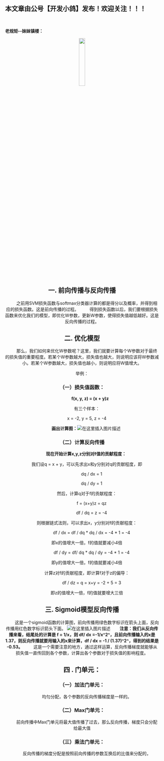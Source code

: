 ﻿## 本文章由公号【开发小鸽】发布！欢迎关注！！！
<br>

**老规矩--妹妹镇楼：**
<center>
<img src="https://img-blog.csdnimg.cn/20200721223424816.JPG"   width="20%">

## 一.	前向传播与反向传播

&nbsp;  &nbsp;  &nbsp;  &nbsp; 之前用SVM损失函数与softmax分类器计算的都是得分以及概率，并得到相应的损失函数。这是前向传播的过程。
&nbsp;  &nbsp;  &nbsp;  &nbsp; 得到损失函数以后，我们要根据损失函数来优化我们的模型，即优化W参数，更新W参数，使得损失值越低越好。这是反向传播的过程。

## 二.	优化模型
&nbsp;  &nbsp;  &nbsp;  &nbsp; 那么，我们如何来优化W参数呢？这里，我们就要计算每个W参数对于最终的损失值的重要程度。若某个W参数越大，损失值也越大，则说明应该将W参数减小。若某个W参数越大，损失值也越小，则说明应将W值增大。

举例：
### （一）损失值函数：

**&nbsp;  &nbsp;  &nbsp;  &nbsp; &nbsp;  &nbsp;  &nbsp;  &nbsp; f(x, y, z) = (x + y)z**


&nbsp;  &nbsp;  &nbsp;  &nbsp; 有三个样本：

&nbsp;  &nbsp;  &nbsp;  &nbsp; x = -2, y = 5, z = -4


**&nbsp;  &nbsp;  &nbsp;  &nbsp; 画出计算图：**![在这里插入图片描述](https://img-blog.csdnimg.cn/20200716134352203.png?x-oss-process=image/watermark,type_ZmFuZ3poZW5naGVpdGk,shadow_10,text_aHR0cHM6Ly9ibG9nLmNzZG4ubmV0L01yd3h4eHg=,size_16,color_FFFFFF,t_70)
 

### （二）计算反向传播
**&nbsp;  &nbsp;  &nbsp;  &nbsp; 现在开始计算x,y,z分别对f值的贡献程度：**

&nbsp;  &nbsp;  &nbsp;  &nbsp; 我们设q = x + y，可以先求出x和y分别对q的贡献程度，即

&nbsp;  &nbsp;  &nbsp;  &nbsp; &nbsp;  &nbsp;  &nbsp;  &nbsp; dq / dx = 1

&nbsp;  &nbsp;  &nbsp;  &nbsp; &nbsp;  &nbsp;  &nbsp;  &nbsp; dq / dy = 1

&nbsp;  &nbsp;  &nbsp;  &nbsp; 然后，计算q对于f的贡献程度：

&nbsp;  &nbsp;  &nbsp;  &nbsp; &nbsp;  &nbsp;  &nbsp;  &nbsp; f = (x+y)z = qz

&nbsp;  &nbsp;  &nbsp;  &nbsp; &nbsp;  &nbsp;  &nbsp;  &nbsp; df / dq = z = -4

&nbsp;  &nbsp;  &nbsp;  &nbsp; 则根据链式法则，可以求出x，y分别对f的贡献程度：

&nbsp;  &nbsp;  &nbsp;  &nbsp; &nbsp;  &nbsp;  &nbsp;  &nbsp; df / dx = df / dq * dq / dx = -4 * 1 = -4

&nbsp;  &nbsp;  &nbsp;  &nbsp; 即x的值增大一倍，f的值就要减小4倍

&nbsp;  &nbsp;  &nbsp;  &nbsp; &nbsp;  &nbsp;  &nbsp;  &nbsp; df / dy = df/ dq * dq / dy = -4 * 1 = -4

&nbsp;  &nbsp;  &nbsp;  &nbsp; 即y的值增大一倍，f的值就要减小4倍


&nbsp;  &nbsp;  &nbsp;  &nbsp; 计算z对f的贡献程度，即计算f对于z的偏导：

&nbsp;  &nbsp;  &nbsp;  &nbsp; &nbsp;  &nbsp;  &nbsp;  &nbsp; df / dz = q = x+y = -2 + 5 = 3

&nbsp;  &nbsp;  &nbsp;  &nbsp; 即z的值增大一倍，f的值就要增大三倍


## 三.	Sigmoid模型反向传播
 

&nbsp;  &nbsp;  &nbsp;  &nbsp; 这是一个sigmoid函数的计算图，前向传播用绿色数字标识在箭头上面，反向传播用红色数字标识箭头下面。
![在这里插入图片描述](https://img-blog.csdnimg.cn/20200716134608118.png?x-oss-process=image/watermark,type_ZmFuZ3poZW5naGVpdGk,shadow_10,text_aHR0cHM6Ly9ibG9nLmNzZG4ubmV0L01yd3h4eHg=,size_16,color_FFFFFF,t_70)
**&nbsp;  &nbsp;  &nbsp;  &nbsp; 注意：我们从反向传播来看，结尾处的计算是 f = 1/x，则 df/ dx =-1/x^2^，且前向传播输入的x是1.37，则反向传播就要用输入的x来计算，df / dx = -1 / (1.37)^2^，得到的结果是 -0.53。**
&nbsp;  &nbsp;  &nbsp;  &nbsp; 这是一个需要注意的地方，通过这样运算，反向传播梯度就能够从损失值一直传回到各个参数，计算出各个参数对于损失值的影响程度。

## 四 . 门单元：
### （一）加法门单元：
&nbsp;  &nbsp;  &nbsp;  &nbsp; 均匀分配，各个参数的反向传播梯度是一样的。
 
### （二）Max门单元：
&nbsp;  &nbsp;  &nbsp;  &nbsp; 前向传播中Max门单元将最大值传播了过去，那么反向传播，梯度只会分配给最大值
 
### （三）乘法门单元：
&nbsp;  &nbsp;  &nbsp;  &nbsp; 反向传播的梯度分配是按照前向传播的参数互换后的比值来分配的，
 



